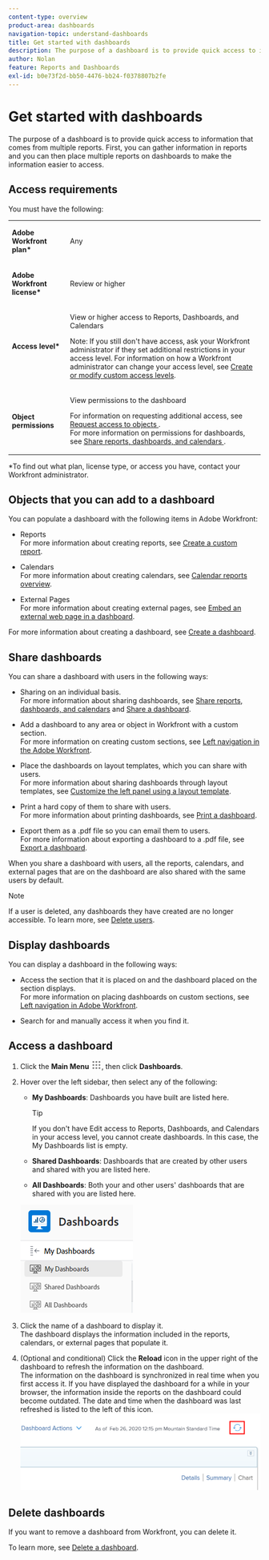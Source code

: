 ```yaml
---
content-type: overview
product-area: dashboards
navigation-topic: understand-dashboards
title: Get started with dashboards
description: The purpose of a dashboard is to provide quick access to information. You can gather information in reports and you can then place them on dashboards to make the information easier to access.
author: Nolan
feature: Reports and Dashboards
exl-id: b0e73f2d-bb50-4476-bb24-f0378807b2fe
---
```

# Get started with dashboards

The purpose of a dashboard is to provide quick access to information that comes from multiple reports. First, you can gather information in reports and you can then place multiple reports on dashboards to make the information easier to access.

## Access requirements

You must have the following:

<table style="table-layout:auto">
 <col> 
 </col> 
 <col> 
 </col> 
 <tbody> 
  <tr> 
   <td> <p><strong>Adobe Workfront plan*</strong></p> </td> 
   <td>Any</td> 
  </tr> 
  <tr> 
   <td> <p><strong>Adobe Workfront license*</strong></p> </td> 
   <td> <p>Review or higher</p> </td> 
  </tr> 
  <tr> 
   <td><strong>Access level*</strong> </td> 
   <td> <p>View or higher access to Reports, Dashboards, and Calendars</p> <p>Note: If you still don't have access, ask your Workfront administrator if they set additional restrictions in your access level. For information on how a Workfront administrator can change your access level, see <a href="../../../administration-and-setup/add-users/configure-and-grant-access/create-modify-access-levels.md" class="MCXref xref">Create or modify custom access levels</a>.</p> </td> 
  </tr> 
  <tr> 
   <td> <p><strong>Object permissions</strong> </p> </td> 
   <td> <p>View permissions to the dashboard</p> <p>For information on requesting additional access, see <a href="../../../workfront-basics/grant-and-request-access-to-objects/request-access.md" class="MCXref xref">Request access to objects </a>.<br>For more information on permissions for dashboards, see <a href="../../../workfront-basics/grant-and-request-access-to-objects/permissions-reports-dashboards-calendars.md" class="MCXref xref">Share reports, dashboards, and calendars </a>.</p> </td> 
  </tr> 
 </tbody> 
</table>

&#42;To find out what plan, license type, or access you have, contact your Workfront administrator.

## Objects that you can add to a dashboard

You can populate a dashboard with the following items in Adobe Workfront:

* Reports  
  For more information about creating reports, see [Create a custom report](../../../reports-and-dashboards/reports/creating-and-managing-reports/create-custom-report.md).

* Calendars  
  For more information about creating calendars, see [Calendar reports overview](../../../reports-and-dashboards/reports/calendars/calendar-reports-overview.md).

* External Pages  
  For more information about creating external pages, see [Embed an external web page in a dashboard](../../../reports-and-dashboards/dashboards/creating-and-managing-dashboards/embed-external-web-page-dashboard.md).

For more information about creating a dashboard, see [Create a dashboard](../../../reports-and-dashboards/dashboards/creating-and-managing-dashboards/create-dashboard.md).

## Share dashboards

You can share a dashboard with users in the following ways:

* Sharing on an individual basis.  
  For more information about sharing dashboards, see [Share reports, dashboards, and calendars](../../../workfront-basics/grant-and-request-access-to-objects/permissions-reports-dashboards-calendars.md) and [Share a dashboard](../../../reports-and-dashboards/dashboards/creating-and-managing-dashboards/share-dashboard.md).

* Add a dashboard to any area or object in Workfront with a custom section.  
  For more information on creating custom sections, see [Left navigation in the Adobe Workfront](../../../workfront-basics/the-new-workfront-experience/simplified-left-navigation.md).

* Place the dashboards on layout templates, which you can share with users.  
  For more information about sharing dashboards through layout templates, see [Customize the left panel using a layout template](../../../administration-and-setup/customize-workfront/use-layout-templates/customize-left-panel.md).

* Print a hard copy of them to share with users.  
  For more information about printing dashboards, see [Print a dashboard](../../../reports-and-dashboards/dashboards/creating-and-managing-dashboards/print-dashboard.md).

* Export them as a .pdf file so you can email them to users.  
  For more information about exporting a dashboard to a .pdf file, see [Export a dashboard](../../../reports-and-dashboards/dashboards/creating-and-managing-dashboards/export-dashboard.md).

When you share a dashboard with users, all the reports, calendars, and external pages that are on the dashboard are also shared with the same users by default.

>[!NOTE]
>
>If a user is deleted, any dashboards they have created are no longer accessible. To learn more, see [Delete users](../../../administration-and-setup/add-users/create-and-manage-users/delete-a-user.md).

## Display dashboards

You can display a dashboard in the following ways:

* Access the section that it is placed on and the dashboard placed on the section displays.  
  For more information on placing dashboards on custom sections, see [Left navigation in Adobe Workfront](../../../workfront-basics/the-new-workfront-experience/simplified-left-navigation.md).

* Search for and manually access it when you find it.

## Access a dashboard

1. Click the **Main Menu** ![](assets/main-menu-icon.png), then click **Dashboards**.
1. Hover over the left sidebar, then select any of the following:

   * **My Dashboards**: Dashboards you have built are listed here.

     >[!TIP]
     >
     >If you don't have Edit access to Reports, Dashboards, and Calendars in your access level, you cannot create dashboards. In this case, the My Dashboards list is empty.

   * **Shared Dashboards**: Dashboards that are created by other users and shared with you are listed here.
   * **All Dashboards**: Both your and other users' dashboards that are shared with you are listed here.

   ![Dashboards area](assets/dashboards-area.png)

1. Click the name of a dashboard to display it.  
   The dashboard displays the information included in the reports, calendars, or external pages that populate it.
1. (Optional and conditional) Click the **Reload** icon in the upper right of the dashboard to refresh the information on the dashboard.  
   The information on the dashboard is synchronized in real time when you first access it. If you have displayed the dashboard for a while in your browser, the information inside the reports on the dashboard could become outdated. The date and time when the dashboard was last refreshed is listed to the left of this icon.  
   ![Reload icon](assets/dashboard-reload-icon.png)

## Delete dashboards

If you want to remove a dashboard from Workfront, you can delete it.

To learn more, see [Delete a dashboard](../../../reports-and-dashboards/dashboards/creating-and-managing-dashboards/delete-dashboard.md).
